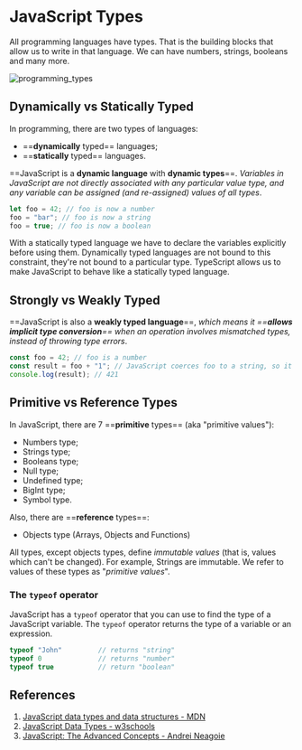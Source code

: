 # JavaScript Types

All programming languages have types. That is the building blocks that allow us to write in that language. We can have numbers, strings, booleans and many more. 

![programming_types](../../img/programming_types.jpg)

## Dynamically vs Statically Typed

In programming, there are two types of languages: 

- ==**dynamically** typed== languages;
- ==**statically** typed== languages.

==JavaScript is a **dynamic language** with **dynamic types**==. _Variables in JavaScript are not directly associated with any particular value type, and any variable can be assigned (and re-assigned) values of all types_.

```js
let foo = 42; // foo is now a number
foo = "bar"; // foo is now a string
foo = true; // foo is now a boolean
```

With a statically typed language we have to declare the variables explicitly before using them. Dynamically typed languages are not bound to this constraint, they're not bound to a particular type. TypeScript allows us to make JavaScript to behave like a statically typed language.

## Strongly vs Weakly Typed 

==JavaScript is also a **weakly typed language**==, _which means it ==**allows implicit type conversion**== when an operation involves mismatched types, instead of throwing type errors_.

```js
const foo = 42; // foo is a number
const result = foo + "1"; // JavaScript coerces foo to a string, so it can be concatenated with the other operand
console.log(result); // 421
```

## Primitive vs Reference Types

In JavaScript, there are 7 ==**primitive** types== (aka "primitive values"):

- Numbers type;
- Strings type;
- Booleans type;
- Null type;
- Undefined type;
- BigInt type;
- Symbol type.

Also, there are ==**reference** types==:

- Objects type (Arrays, Objects and Functions)

All types, except objects types, define _immutable values_ (that is, values which can't be changed). For example, Strings are immutable. We refer to values of these types as "*primitive values*".

### The `typeof` operator

JavaScript has a `typeof` operator that you can use to find the type of a JavaScript variable. The `typeof` operator returns the type of a variable or an expression.

```js
typeof "John"         // returns "string"
typeof 0              // returns "number"
typeof true           // return "boolean"
```

## References

1. [JavaScript data types and data structures - MDN](https://developer.mozilla.org/en-US/docs/Web/JavaScript/Data_structures)
2. [JavaScript Data Types - w3schools](https://www.w3schools.com/js/js_datatypes.asp)
3. [JavaScript: The Advanced Concepts - Andrei Neagoie](https://www.udemy.com/course/advanced-javascript-concepts/)